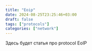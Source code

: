 ```yaml
---
title: "Eoip"
date: 2024-08-25T23:25:46+03:00
draft: false
tags: ["protocols"]
categories: ["network"]
---
```


Здесь будет статья про protocol EoIP